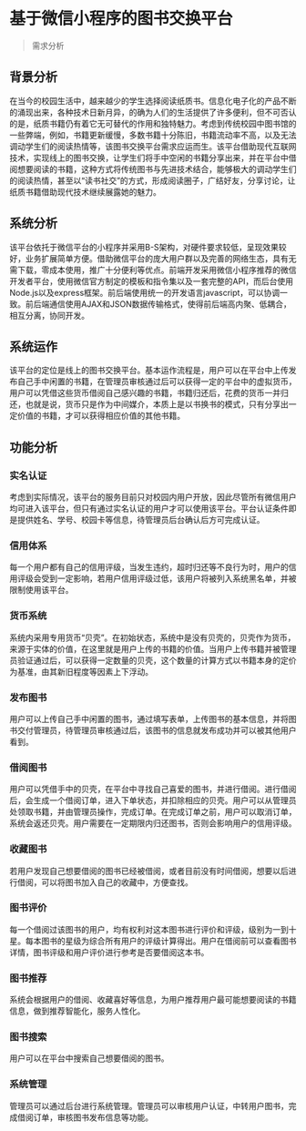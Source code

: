 # 基于微信小程序的图书交换平台

> 需求分析

## 背景分析

在当今的校园生活中，越来越少的学生选择阅读纸质书。信息化电子化的产品不断的涌现出来，各种技术日新月异，的确为人们的生活提供了许多便利，但不可否认的是，纸质书籍仍有着它无可替代的作用和独特魅力。考虑到传统校园中图书馆的一些弊端，例如，书籍更新缓慢，多数书籍十分陈旧，书籍流动率不高，以及无法调动学生们的阅读热情等，该图书交换平台需求应运而生。该平台借助现代互联网技术，实现线上的图书交换，让学生们将手中空闲的书籍分享出来，并在平台中借阅想要阅读的书籍，这种方式将传统图书与先进技术结合，能够极大的调动学生们的阅读热情，甚至以“读书社交”的方式，形成阅读圈子，广结好友，分享讨论，让纸质书籍借助现代技术继续展露她的魅力。

## 系统分析

该平台依托于微信平台的小程序并采用B-S架构，对硬件要求较低，呈现效果较好，业务扩展简单方便。借助微信平台的庞大用户群以及完善的网络生态，具有无需下载，零成本使用，推广十分便利等优点。前端开发采用微信小程序推荐的微信开发者平台，使用微信官方制定的模板和指令集以及一套完整的API，而后台使用Node.js以及express框架。前后端使用统一的开发语言javascript，可以协调一致。前后端通信使用AJAX和JSON数据传输格式，使得前后端高内聚、低耦合，相互分离，协同开发。

## 系统运作

该平台的定位是线上的图书交换平台。基本运作流程是，用户可以在平台中上传发布自己手中闲置的书籍，在管理员审核通过后可以获得一定的平台中的虚拟货币，用户可以凭借这些货币借阅自己感兴趣的书籍，书籍归还后，花费的货币一并归还，也就是说，货币只是作为中间媒介，本质上是以书换书的模式，只有分享出一定价值的书籍，才可以获得相应价值的其他书籍。

## 功能分析

### 实名认证

考虑到实际情况，该平台的服务目前只对校园内用户开放，因此尽管所有微信用户均可进入该平台，但只有通过实名认证的用户才可以使用该平台。平台认证条件即是提供姓名、学号、校园卡等信息，待管理员后台确认后方可完成认证。

### 信用体系

每一个用户都有自己的信用评级，当发生违约，超时归还等不良行为时，用户的信用评级会受到一定影响，若用户信用评级过低，该用户将被列入系统黑名单，并被限制使用该平台。

### 货币系统

系统内采用专用货币“贝壳”。在初始状态，系统中是没有贝壳的，贝壳作为货币，来源于实体的价值，在这里就是用户上传的书籍的价值。当用户上传书籍并被管理员验证通过后，可以获得一定数量的贝壳，这个数量的计算方式以书籍本身的定价为基准，由其新旧程度等因素上下浮动。

### 发布图书

用户可以上传自己手中闲置的图书，通过填写表单，上传图书的基本信息，并将图书交付管理员，待管理员审核通过后，该图书的信息就发布成功并可以被其他用户看到。

### 借阅图书

用户可以凭借手中的贝壳，在平台中寻找自己喜爱的图书，并进行借阅。进行借阅后，会生成一个借阅订单，进入下单状态，并扣除相应的贝壳。用户可以从管理员处领取书籍，并由管理员操作，完成订单。在完成订单之前，用户可以取消订单，系统会返还贝壳。用户需要在一定期限内归还图书，否则会影响用户的信用评级。

### 收藏图书

若用户发现自己想要借阅的图书已经被借阅，或者目前没有时间借阅，想要以后进行借阅，可以将图书加入自己的收藏中，方便查找。

### 图书评价

每一个借阅过该图书的用户，均有权利对这本图书进行评价和评级，级别为一到十星。每本图书的星级为综合所有用户的评级计算得出。用户在借阅前可以查看图书详情，图书评级和用户评价进行参考是否要借阅这本书。

### 图书推荐

系统会根据用户的借阅、收藏喜好等信息，为用户推荐用户最可能想要阅读的书籍信息，做到推荐智能化，服务人性化。

### 图书搜索

用户可以在平台中搜索自己想要借阅的图书。

### 系统管理

管理员可以通过后台进行系统管理。管理员可以审核用户认证，中转用户图书，完成借阅订单，审核图书发布信息等功能。


